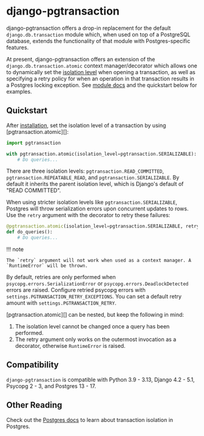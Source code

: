 # django-pgtransaction

django-pgtransaction offers a drop-in replacement for the default `django.db.transaction` module which, when used on top of a PostgreSQL database, extends the functionality of that module with Postgres-specific features.

At present, django-pgtransaction offers an extension of the `django.db.transaction.atomic` context manager/decorator which allows one to dynamically set the [isolation level](https://www.postgresql.org/docs/current/transaction-iso.html) when opening a transaction, as well as specifying a retry policy for when an operation in that transaction results in a Postgres locking exception. See [module docs](module.md) and the quickstart below for examples.

## Quickstart

After [installation](installation.md), set the isolation level of a transaction by using [pgtransaction.atomic][]:

```python
import pgtransaction

with pgtransaction.atomic(isolation_level=pgtransaction.SERIALIZABLE):
    # Do queries...
```

There are three isolation levels: `pgtransaction.READ_COMMITTED`, `pgtransaction.REPEATABLE_READ`, and `pgtransaction.SERIALIZABLE`. By default it inherits the parent isolation level, which is Django's default of "READ COMMITTED".

When using stricter isolation levels like `pgtransaction.SERIALIZABLE`, Postgres will throw serialization errors upon concurrent updates to rows. Use the `retry` argument with the decorator to retry these failures:

```python
@pgtransaction.atomic(isolation_level=pgtransaction.SERIALIZABLE, retry=3)
def do_queries():
    # Do queries...
```

!!! note

	The `retry` argument will not work when used as a context manager. A `RuntimeError` will be thrown.

By default, retries are only performed when `psycopg.errors.SerializationError` or `psycopg.errors.DeadlockDetected` errors are raised. Configure retried psycopg errors with `settings.PGTRANSACTION_RETRY_EXCEPTIONS`. You can set a default retry amount with `settings.PGTRANSACTION_RETRY`.

[pgtransaction.atomic][] can be nested, but keep the following in mind:

1. The isolation level cannot be changed once a query has been performed.
2. The retry argument only works on the outermost invocation as a decorator, otherwise `RuntimeError` is raised.

## Compatibility

`django-pgtransaction` is compatible with Python 3.9 - 3.13, Django 4.2 - 5.1, Psycopg 2 - 3, and Postgres 13 - 17.

## Other Reading

Check out the [Postgres docs](https://www.postgresql.org/docs/current/transaction-iso.html) to learn about transaction isolation in Postgres. 
